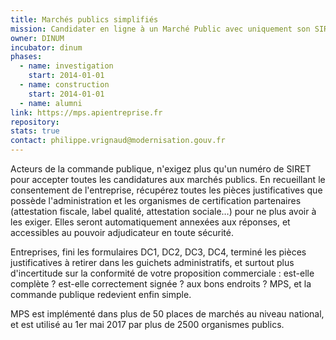 ```yaml
---
title: Marchés publics simplifiés
mission: Candidater en ligne à un Marché Public avec uniquement son SIRET
owner: DINUM
incubator: dinum
phases:
  - name: investigation
    start: 2014-01-01
  - name: construction
    start: 2014-01-01
  - name: alumni
link: https://mps.apientreprise.fr
repository:
stats: true
contact: philippe.vrignaud@modernisation.gouv.fr
---
```


Acteurs de la commande publique, n'exigez plus qu'un numéro de SIRET pour accepter toutes les candidatures aux marchés publics. En recueillant le consentement de l'entreprise, récupérez toutes les pièces justificatives que possède l'administration et les organismes de certification partenaires (attestation fiscale, label qualité, attestation sociale…) pour ne plus avoir à les exiger. Elles seront automatiquement annexées aux réponses, et accessibles au pouvoir adjudicateur en toute sécurité.

Entreprises, fini les formulaires DC1, DC2, DC3, DC4, terminé les pièces justificatives à retirer dans les guichets administratifs, et surtout plus d'incertitude sur la conformité de votre proposition commerciale : est-elle complète ? est-elle correctement signée ? aux bons endroits ? MPS, et la commande publique redevient enfin simple.

MPS est implémenté dans plus de 50 places de marchés au niveau national, et est utilisé au 1er mai 2017 par plus de 2500 organismes publics.

